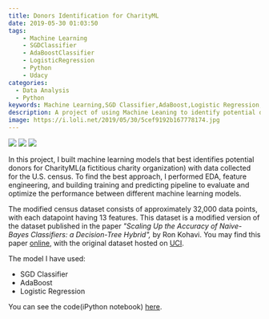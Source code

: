 ```yaml
---
title: Donors Identification for CharityML
date: 2019-05-30 01:03:50
tags:
    - Machine Learning
    - SGDClassifier
    - AdaBoostClassifier
    - LogisticRegression
    - Python
    - Udacy
categories:
  - Data Analysis
  - Python
keywords: Machine Learning,SGD Classifier,AdaBoost,Logistic Regression,Python
description: A project of using Machine Leaning to identify potential donors.
image: https://i.loli.net/2019/05/30/5cef9192b167778174.jpg
---
```

[![](https://img.shields.io/badge/Ask%20me-anything-1abc9c.svg)](https://lijohnny.com)  [![](https://img.shields.io/badge/Made%20with-Python-1f425f.svg)](https://www.python.org/)  [![](https://img.shields.io/badge/Kaggle-Project-blue.svg)]() 

In this project, I built machine learning models that best identifies potential donors for CharityML(a fictitious charity organization) with data collected for the U.S. census. To find the best approach, I performed EDA, feature engineering, and building training and predicting pipeline to evaluate and optimize the performance between different machine learning models.

The modified census dataset consists of approximately 32,000 data points, with each datapoint having 13 features. This dataset is a modified version of the dataset published in the paper *"Scaling Up the Accuracy of Naive-Bayes Classifiers: a Decision-Tree Hybrid",* by Ron Kohavi. You may find this paper [online](https://www.aaai.org/Papers/KDD/1996/KDD96-033.pdf), with the original dataset hosted on [UCI](https://archive.ics.uci.edu/ml/datasets/Census+Income).

The model I have used:
- SGD Classifier
- AdaBoost
- Logistic Regression

<!--more-->

You can see the code(iPython notebook) [here](https://github.com/iamjohnnyli/udacity-data-scientist-nanodegree/blob/master/Supervised/Project-CharityML/finding_donors_done.ipynb).